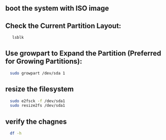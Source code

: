 ## boot the system with ISO image

## Check the Current Partition Layout:

```bash
   lsblk
```

## Use growpart to Expand the Partition (Preferred for Growing Partitions):

```bash
  sudo growpart /dev/sda 1
```
  
## resize the filesystem

```bash
  sudo e2fsck -f /dev/sda1
  sudo resize2fs /dev/sda1
```
## verify the chagnes

```bash
  df -h
```
